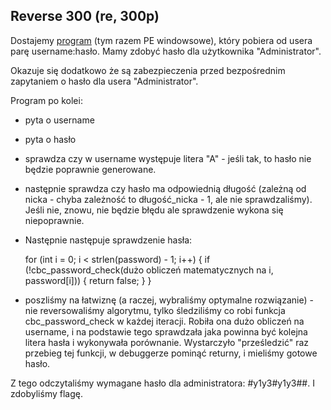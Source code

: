 ﻿## Reverse 300 (re, 300p)

Dostajemy [program](./r300.exe) (tym razem PE windowsowe), który pobiera od usera parę username:hasło. Mamy zdobyć hasło dla użytkownika "Administrator".

Okazuje się dodatkowo że są zabezpieczenia przed bezpośrednim zapytaniem o hasło dla usera "Administrator".

Program po kolei:
 - pyta o username
 - pyta o hasło
 - sprawdza czy w username występuje litera "A" - jeśli tak, to hasło nie będzie poprawnie generowane.
 - następnie sprawdza czy hasło ma odpowiednią długość (zależną od nicka - chyba zależność to długość_nicka - 1, ale nie sprawdzaliśmy). Jeśli nie, znowu, nie będzie błędu ale sprawdzenie wykona się niepoprawnie.
 - Następnie następuje sprawdzenie hasła:

    for (int i = 0; i < strlen(password) - 1; i++) {
        if (!cbc_password_check(dużo obliczeń matematycznych na i, password[i])) {
            return false;
        }
    }

 - poszliśmy na łatwiznę (a raczej, wybraliśmy optymalne rozwiązanie) - nie reversowaliśmy algorytmu, tylko śledziliśmy co robi funkcja cbc_password_check w każdej iteracji. Robiła ona dużo obliczeń na username, i na podstawie tego sprawdzała jaka powinna być kolejna litera hasła i wykonywała porównanie. Wystarczyło "prześledzić" raz przebieg tej funkcji, w debuggerze pominąć returny, i mieliśmy gotowe hasło.

Z tego odczytaliśmy wymagane hasło dla administratora: #y1y3#y1y3##. I zdobyliśmy flagę.
